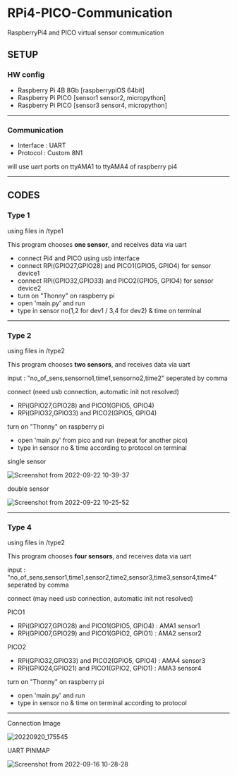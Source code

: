 # RPi4-PICO-Communication

RaspberryPi4 and PICO virtual sensor communication

## SETUP

### HW config

- Raspberry Pi 4B 8Gb [raspberrypiOS 64bit]
- Raspberry Pi PICO [sensor1 sensor2, micropython]
- Raspberry Pi PICO [sensor3 sensor4, micropython]

---

### Communication

- Interface : UART
- Protocol : Custom 8N1

will use uart ports on ttyAMA1 to ttyAMA4 of raspberry pi4

---

## CODES

### Type 1

using files in /type1

This program chooses **one sensor**, and receives data via uart

- connect Pi4 and PICO using usb interface
- connect RPi(GPIO27,GPIO28) and PICO1(GPIO5, GPIO4) for sensor device1
- connect RPi(GPIO32,GPIO33) and PICO2(GPIO5, GPIO4) for sensor device2
- turn on "Thonny" on raspberry pi
- open 'main.py' and run
- type in sensor no(1,2 for dev1 / 3,4 for dev2) & time on terminal

---

### Type 2

using files in /type2

This program chooses **two sensors**, and receives data via uart

input : "no_of_sens,sensorno1,time1,sensorno2,time2" seperated by comma

connect (need usb connection, automatic init not resolved)

- RPi(GPIO27,GPIO28) and PICO1(GPIO5, GPIO4)
- RPi(GPIO32,GPIO33) and PICO2(GPIO5, GPIO4)

turn on "Thonny" on raspberry pi

- open 'main.py' from pico and run (repeat for another pico)
- type in sensor no & time according to protocol on terminal

single sensor

![Screenshot from 2022-09-22 10-39-37](https://user-images.githubusercontent.com/68832065/191639566-d77f5115-006d-4b3c-ae2e-30aca63defcb.png)

double sensor

![Screenshot from 2022-09-22 10-25-52](https://user-images.githubusercontent.com/68832065/191638172-ce735787-d74b-48cd-a46a-a5e49ad87b93.png)

---

### Type 4

using files in /type2

This program chooses **four sensors**, and receives data via uart

input : "no_of_sens,sensor1,time1,sensor2,time2,sensor3,time3,sensor4,time4" seperated by comma

connect (may need usb connection, automatic init not resolved)

PICO1

- RPi(GPIO27,GPIO28) and PICO1(GPIO5, GPIO4) : AMA1 sensor1
- RPi(GPIO07,GPIO29) and PICO1(GPIO2, GPIO1) : AMA2 sensor2

PICO2

- RPi(GPIO32,GPIO33) and PICO2(GPIO5, GPIO4) : AMA4 sensor3
- RPi(GPIO24,GPIO21) and PICO1(GPIO2, GPIO1) : AMA3 sensor4

turn on "Thonny" on raspberry pi

- open 'main.py' and run
- type in sensor no & time on terminal according to protocol

---
Connection Image

![20220920_175545](https://user-images.githubusercontent.com/68832065/191214689-bde92233-fc61-4595-91fc-a26a63eef96a.jpg)

UART PINMAP

![Screenshot from 2022-09-16 10-28-28](https://user-images.githubusercontent.com/68832065/190536895-26a9b863-89ed-415a-84b4-b041fe700060.png)
